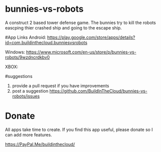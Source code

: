 # bunnies-vs-robots
A construct 2 based tower defense game. The bunnies try to kill the robots eascping thier crashed ship and going to the escape ship.

#App Links
Android: https://play.google.com/store/apps/details?id=com.buildinthecloud.bunniesvsrobots

Windows: https://www.microsoft.com/en-us/store/p/bunnies-vs-robots/9wzdncrdkbv0

XBOX:

#suggestions
1. provide a pull request if you have improvements
2. post a suggestion https://github.com/BuildInTheCloud/bunnies-vs-robots/issues

# Donate
All apps take time to create. If you find this app useful, please donate so I can add more features.

https://PayPal.Me/buildinthecloud/


